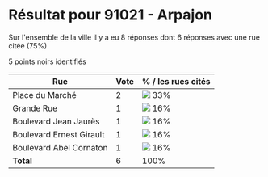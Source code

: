 # Résultat pour 91021 - Arpajon

Sur l'ensemble de la ville il y a eu 8 réponses dont 6 réponses avec une rue citée (75%)

5 points noirs identifiés

| Rue | Vote | % / les rues cités|
|-----|------|-------------------|
| Place du Marché | 2 | <img src="../../img/bar_33.gif" />&nbsp;33%|
| Grande Rue | 1 | <img src="../../img/bar_16.gif" />&nbsp;16%|
| Boulevard Jean Jaurès | 1 | <img src="../../img/bar_16.gif" />&nbsp;16%|
| Boulevard Ernest Girault | 1 | <img src="../../img/bar_16.gif" />&nbsp;16%|
| Boulevard Abel Cornaton | 1 | <img src="../../img/bar_16.gif" />&nbsp;16%|
| **Total** | 6 | 100%|
